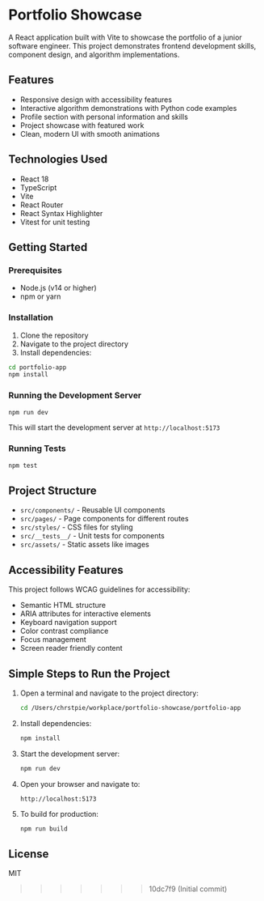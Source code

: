 # Portfolio Showcase

A React application built with Vite to showcase the portfolio of a junior software engineer. This project demonstrates frontend development skills, component design, and algorithm implementations.

## Features

- Responsive design with accessibility features
- Interactive algorithm demonstrations with Python code examples
- Profile section with personal information and skills
- Project showcase with featured work
- Clean, modern UI with smooth animations

## Technologies Used

- React 18
- TypeScript
- Vite
- React Router
- React Syntax Highlighter
- Vitest for unit testing

## Getting Started

### Prerequisites

- Node.js (v14 or higher)
- npm or yarn

### Installation

1. Clone the repository
2. Navigate to the project directory
3. Install dependencies:

```bash
cd portfolio-app
npm install
```

### Running the Development Server

```bash
npm run dev
```

This will start the development server at `http://localhost:5173`

### Running Tests

```bash
npm test
```

## Project Structure

- `src/components/` - Reusable UI components
- `src/pages/` - Page components for different routes
- `src/styles/` - CSS files for styling
- `src/__tests__/` - Unit tests for components
- `src/assets/` - Static assets like images

## Accessibility Features

This project follows WCAG guidelines for accessibility:

- Semantic HTML structure
- ARIA attributes for interactive elements
- Keyboard navigation support
- Color contrast compliance
- Focus management
- Screen reader friendly content

## Simple Steps to Run the Project

1. Open a terminal and navigate to the project directory:
   ```bash
   cd /Users/chrstpie/workplace/portfolio-showcase/portfolio-app
   ```

2. Install dependencies:
   ```bash
   npm install
   ```

3. Start the development server:
   ```bash
   npm run dev
   ```

4. Open your browser and navigate to:
   ```
   http://localhost:5173
   ```

5. To build for production:
   ```bash
   npm run build
   ```

## License

MIT
>>>>>>> 10dc7f9 (Initial commit)
